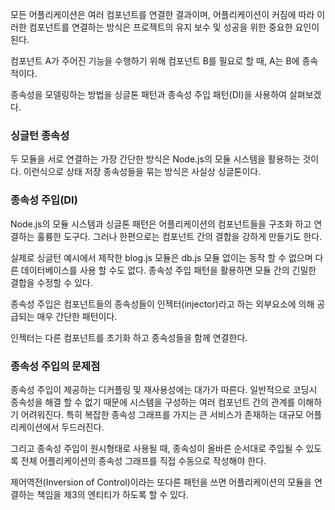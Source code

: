 모든 어플리케이션은 여러 컴포넌트를 연결한 결과이며, 어플리케이션이 커짐에 따라 이러한 컴포넌트를 연결하는 방식은 프로젝트의 유지 보수 및 성공을 위한 중요한 요인이 된다.

컴포넌트 A가 주어진 기능을 수행하기 위해 컴포넌트 B를 필요로 할 때, A는 B에 종속적이다.

종속성을 모델링하는 방법을 싱글톤 패턴과 종속성 주입 패턴(DI)을 사용하여 살펴보겠다.

### 싱글턴 종속성
두 모듈을 서로 연결하는 가장 간단한 방식은 Node.js의 모듈 시스템을 활용하는 것이다. 이런식으로 상태 저장 종속성들을 묶는 방식은 사실상 싱글톤이다.

### 종속성 주입(DI)
Node.js의 모듈 시스템과 싱글톤 패턴은 어플리케이션의 컴포넌트들을 구조화 하고 연결하는 훌륭한 도구다. 그러나 한편으로는 컴포넌트 간의 결합을 강하게 만들기도 한다. 

실제로 싱글턴 예시에서 제작한 blog.js 모듈은 db.js 모듈 없이는 동작 할 수 없으며 다른 데이터베이스를 사용 할 수도 없다. 종속성 주입 패턴을 활용하면 모듈 간의 긴밀한 결합을 수정할 수 있다.

종속성 주입은 컴포넌트들의 종속성들이 인젝터(injector)라고 하는 외부요소에 의해 공급되는 매우 간단한 패턴이다.

인젝터는 다른 컴포넌트를 초기화 하고 종속성들을 함께 연결한다. 

### 종속성 주입의 문제점
종속성 주입이 제공하는 디커플링 및 재사용성에는 대가가 따른다. 일반적으로 코딩시 종속성을 해결 할 수 없기 때문에 시스템을 구성하는 여러 컴포넌트 간의 관계를 이해하기 어려워진다. 특히 복잡한 종속성 그래프를 가지는 큰 서비스가 존재하는 대규모 어플리케이션에서 두드러진다.

그리고 종속성 주입이 원시형태로 사용될 때, 종속성이 올바른 순서대로 주입될 수 있도록 전체 어플리케이션의 종속성 그래프를 직접 수동으로 작성해야 한다.

제어역전(Inversion of Control)이라는 또다른 패턴을 쓰면 어플리케이션의 모듈을 연결하는 책임을 제3의 엔티티가 하도록 할 수 있다.